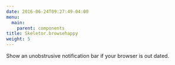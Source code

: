 ```yaml
---
date: 2016-06-24T09:27:49-04:00
menu:
  main:
    parent: components
title: Skeletor.browsehappy
weight: 5
---
```


Show an unobstrusive notification bar if your browser is out dated.